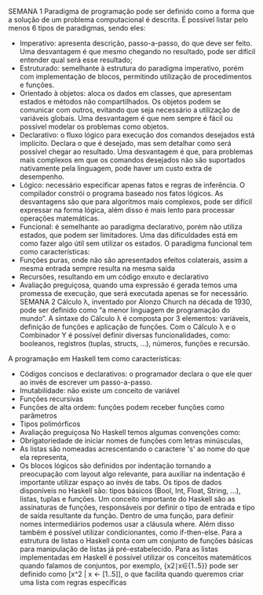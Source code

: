 SEMANA 1
Paradigma de programação pode ser definido como a forma que a solução de um problema computacional é descrita. É possível listar pelo menos 6 tipos de paradigmas, sendo eles:
- Imperativo: apresenta descrição, passo-a-passo, do que deve ser feito. Uma desvantagem é que mesmo chegando no resultado, pode ser difícil entender qual será esse resultado;
- Estruturado: semelhante à estrutura do paradigma imperativo, porém com implementação de blocos, permitindo utilização de procedimentos e funções.
- Orientado à objetos: aloca os dados em classes, que apresentam estados e métodos não compartilhados. Os objetos podem se comunicar com outros, evitando que seja necessário a utilização de variáveis globais. Uma desvantagem é que nem sempre é fácil ou possível modelar os problemas como objetos.
- Declarativo: o fluxo lógico para execução dos comandos desejados está implícito. Declara o que é desejado, mas sem detalhar como será possível chegar ao resultado. Uma desvantagem é que, para problemas mais complexos em que os comandos desejados não são suportados nativamente pela linguagem, pode haver um custo extra de desempenho.
- Lógico: necessário especificar apenas fatos e regras de inferência. O compilador constrói o programa baseado nos fatos lógicos. As desvantagens são que para algoritmos mais complexos, pode ser difícil expressar na forma lógica, além disso é mais lento para processar operações matemáticas.
- Funcional: é semelhante ao paradigma declarativo, porém não utiliza estados, que podem ser limitadores. Uma das dificuldades está em como fazer algo útil sem utilizar os estados.
O paradigma funcional tem como características: 
- Funções puras, onde não são apresentados efeitos colaterais, assim a mesma entrada sempre resulta na mesma saída
- Recursões, resultando em um código enxuto e declarativo
- Avaliação preguiçosa, quando uma expressão é gerada temos uma promessa de execução, que será executada apenas se for necessário.
SEMANA 2
Cálculo λ, inventado por Alonzo Church na década de 1930, pode ser definido como “a menor linguagem de programação do mundo”. A sintaxe do Cálculo λ é composta por 3 elementos: variáveis, definição de funções e aplicação de funções.
Com o Cálculo λ e o Combinador Y é possível definir diversas funcionalidades, como: booleanos, registros (tuplas, structs, ...), números, funções e recursão.

A programação em Haskell tem como características:
- Códigos concisos e declarativos: o programador declara o que ele quer ao invés de escrever um passo-a-passo.
- Imutabilidade: não existe um conceito de variável
- Funções recursivas 
- Funções de alta ordem: funções podem receber funções como parâmetros
- Tipos polimórficos
- Avaliação preguiçosa
No Haskell temos algumas convenções como:
- Obrigatoriedade de iniciar nomes de funções com letras minúsculas, 
- As listas são nomeadas acrescentando o caractere 's' ao nome do que ela representa,
- Os blocos lógicos são definidos por indentação tornando a preocupação com layout algo relevante, para auxiliar na indentação é importante utilizar espaço ao invés de tabs.
Os tipos de dados disponíveis no Haskell são: tipos básicos (Bool, Int, Float, String, ...), listas, tuplas e funções.
Um conceito importante do Haskell são as assinaturas de funções, responsáveis por definir o tipo de entrada e tipo de saída resultante da função.
Dentro de uma função, para definir nomes intermediários podemos usar a cláusula where. Além disso também é possível utilizar condicionantes, como if-then-else.
Para a estrutura de listas o Haskell conta com um conjunto de funções básicas para manipulação de listas já pré-estabelecido.
Para as listas implementadas em Haskell é possível utilizar os conceitos matemáticos quando falamos de conjuntos, por exemplo, {x2∣x∈{1..5}} pode ser definido como [x^2 | x <- [1..5]], o que facilita quando queremos criar uma lista com regras específicas
